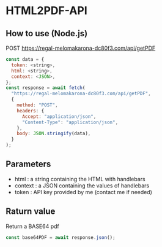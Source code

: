 # HTML2PDF-API

## How to use (Node.js)

POST https://regal-melomakarona-dc80f3.com/api/getPDF

```javascript
const data = {
  token: <string>,
  html: <string>,
  context: <JSON>,
};
const response = await fetch(
  "https://regal-melomakarona-dc80f3.com/api/getPDF",
  {
    method: "POST",
    headers: {
      Accept: "application/json",
      "Content-Type": "application/json",
    },
    body: JSON.stringify(data),
  }
);
```
## Parameters
  
- html : a string containing the HTML with handlebars
- context : a JSON containing the values of handlebars
- token : API key provided by me (contact me if needed)

## Raturn value

Return a BASE64 pdf 

```javascript
const base64PDF = await response.json();
```

